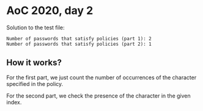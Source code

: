 # AoC 2020, day 2

Solution to the test file:

```
Number of passwords that satisfy policies (part 1): 2
Number of passwords that satisfy policies (part 2): 1
```

## How it works?

For the first part, we just count the number of occurrences of the character specified in the policy.

For the second part, we check the presence of the character in the given index.
